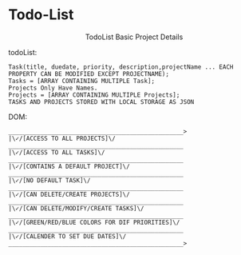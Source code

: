 # Todo-List

<p align="center">TodoList Basic Project Details</p>
todoList:

	Task(title, duedate, priority, description,projectName ... EACH PROPERTY CAN BE MODIFIED EXCEPT PROJECTNAME);
	Tasks = [ARRAY CONTAINING MULTIPLE Task];
	Projects Only Have Names.
	Projects = [ARRAY CONTAINING MULTIPLE Projects];
	TASKS AND PROJECTS STORED WITH LOCAL STORAGE AS JSON

DOM:

	_________________________________________________>
	|\✓/[ACCESS TO ALL PROJECTS]\/
	_________________________________________________
	|\✓/[ACCESS TO ALL TASKS]\/
	_________________________________________________
	|\✓/[CONTAINS A DEFAULT PROJECT]\/
	_________________________________________________
	|\✓/[NO DEFAULT TASK]\/
	_________________________________________________
	|\✓/[CAN DELETE/CREATE PROJECTS]\/
	_________________________________________________
	|\✓/[CAN DELETE/MODIFY/CREATE TASKS]\/
	_________________________________________________
	|\✓/[GREEN/RED/BLUE COLORS FOR DIF PRIORITIES]\/
	_________________________________________________
	|\✓/[CALENDER TO SET DUE DATES]\/
	_________________________________________________>


